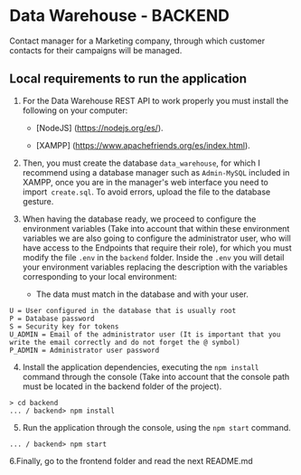 # Data Warehouse - BACKEND
Contact manager for a Marketing company, through which customer contacts for their campaigns will be managed.

## Local requirements to run the application
1. For the Data Warehouse REST API to work properly you must install the following on your computer:

    - [NodeJS] (https://nodejs.org/es/).

    - [XAMPP] (https://www.apachefriends.org/es/index.html).
        

2. Then, you must create the database `data_warehouse`, for which I recommend using a database manager such as `Admin-MySQL` included in XAMPP, once you are in the manager's web interface you need to import` create.sql`. To avoid errors, upload the file to the database gesture.

3. When having the database ready, we proceed to configure the environment variables (Take into account that within these environment variables we are also going to configure the administrator user, who will have access to the Endpoints that require their role), for which you must modify the file `.env` in the `backend` folder. Inside the `.env` you will detail your environment variables replacing the description with the variables corresponding to your local environment:
    * The data must match in the database and with your user.

```
U = User configured in the database that is usually root
P = Database password
S = Security key for tokens
U_ADMIN = Email of the administrator user (It is important that you write the email correctly and do not forget the @ symbol)
P_ADMIN = Administrator user password
```

4. Install the application dependencies, executing the `npm install` command through the console (Take into account that the console path must be located in the backend folder of the project).

```
> cd backend
... / backend> npm install

```

5. Run the application through the console, using the `npm start` command.

```
... / backend> npm start

```

6.Finally, go to the frontend folder and read the next README.md